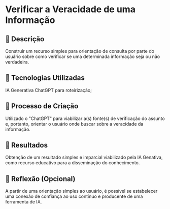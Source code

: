 # Verificar a Veracidade de uma Informação

## 📒 Descrição
Construir um recurso simples para orientação de consulta por parte do usuário sobre como verificar se uma determinada informação seja ou não verdadeira.

## 🤖 Tecnologias Utilizadas
IA Generativa ChatGPT para roteirização;

## 🧐 Processo de Criação
Utilizado o "ChatGPT" para viabilizar a(s) fonte(s) de verificação do assunto e, portanto, orientar o usuário onde buscar sobre a veracidade da informação.

## 🚀 Resultados
Obtenção de um resultado simples e imparcial viabilizado pela IA Genativa, como recurso educativo para a disseminação do conhecimento.

## 💭 Reflexão (Opcional)
A partir de uma orientação simples ao usuário, é possível se estabelecer uma conexão de confiança ao uso contínuo e producente de uma ferramenta de IA.
